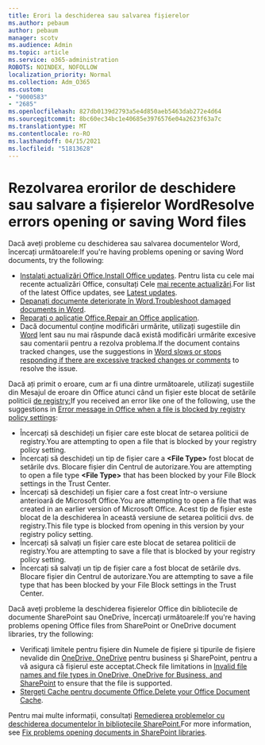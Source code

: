 ```yaml
---
title: Erori la deschiderea sau salvarea fișierelor
ms.author: pebaum
author: pebaum
manager: scotv
ms.audience: Admin
ms.topic: article
ms.service: o365-administration
ROBOTS: NOINDEX, NOFOLLOW
localization_priority: Normal
ms.collection: Adm_O365
ms.custom:
- "9000583"
- "2685"
ms.openlocfilehash: 827db0139d2793a5e4d850aeb5463dab272e4d64
ms.sourcegitcommit: 8bc60ec34bc1e40685e3976576e04a2623f63a7c
ms.translationtype: MT
ms.contentlocale: ro-RO
ms.lasthandoff: 04/15/2021
ms.locfileid: "51813628"
---
```

# <a name="resolve-errors-opening-or-saving-word-files"></a><span data-ttu-id="3a9d9-102">Rezolvarea erorilor de deschidere sau salvare a fișierelor Word</span><span class="sxs-lookup"><span data-stu-id="3a9d9-102">Resolve errors opening or saving Word files</span></span>

<span data-ttu-id="3a9d9-103">Dacă aveți probleme cu deschiderea sau salvarea documentelor Word, încercați următoarele:</span><span class="sxs-lookup"><span data-stu-id="3a9d9-103">If you're having problems opening or saving Word documents, try the following:</span></span>

- <span data-ttu-id="3a9d9-104">[Instalați actualizări Office.](https://support.office.com/article/2ab296f3-7f03-43a2-8e50-46de917611c5)</span><span class="sxs-lookup"><span data-stu-id="3a9d9-104">[Install Office updates](https://support.office.com/article/2ab296f3-7f03-43a2-8e50-46de917611c5).</span></span> <span data-ttu-id="3a9d9-105">Pentru lista cu cele mai recente actualizări Office, consultați Cele [mai recente actualizări](https://docs.microsoft.com/officeupdates/office-updates-msi).</span><span class="sxs-lookup"><span data-stu-id="3a9d9-105">For list of the latest Office updates, see [Latest updates](https://docs.microsoft.com/officeupdates/office-updates-msi).</span></span>
- <span data-ttu-id="3a9d9-106">[Depanați documente deteriorate în Word.](https://docs.microsoft.com/office/troubleshoot/word/damaged-documents-in-word)</span><span class="sxs-lookup"><span data-stu-id="3a9d9-106">[Troubleshoot damaged documents in Word](https://docs.microsoft.com/office/troubleshoot/word/damaged-documents-in-word).</span></span>
- <span data-ttu-id="3a9d9-107">[Reparați o aplicație Office.](https://support.office.com/Article/Repair-an-Office-application-7821d4b6-7c1d-4205-aa0e-a6b40c5bb88b)</span><span class="sxs-lookup"><span data-stu-id="3a9d9-107">[Repair an Office application](https://support.office.com/Article/Repair-an-Office-application-7821d4b6-7c1d-4205-aa0e-a6b40c5bb88b).</span></span>
- <span data-ttu-id="3a9d9-108">Dacă documentul conține modificări urmărite, utilizați sugestiile din [Word](https://docs.microsoft.com/office/troubleshoot/word/word-stops-responding) lent sau nu mai răspunde dacă există modificări urmărite excesive sau comentarii pentru a rezolva problema.</span><span class="sxs-lookup"><span data-stu-id="3a9d9-108">If the document contains tracked changes, use the suggestions in [Word slows or stops responding if there are excessive tracked changes or comments](https://docs.microsoft.com/office/troubleshoot/word/word-stops-responding) to resolve the issue.</span></span>

<span data-ttu-id="3a9d9-109">Dacă ați primit o eroare, cum ar fi una dintre următoarele, utilizați sugestiile din Mesajul de eroare din Office atunci când un fișier este blocat de setările politicii [de registry:](https://docs.microsoft.com/office/troubleshoot/settings/file-blocked-in-office)</span><span class="sxs-lookup"><span data-stu-id="3a9d9-109">If you received an error like one of the following, use the suggestions in [Error message in Office when a file is blocked by registry policy settings](https://docs.microsoft.com/office/troubleshoot/settings/file-blocked-in-office):</span></span>

- <span data-ttu-id="3a9d9-110">Încercați să deschideți un fișier care este blocat de setarea politicii de registry.</span><span class="sxs-lookup"><span data-stu-id="3a9d9-110">You are attempting to open a file that is blocked by your registry policy setting.</span></span>
- <span data-ttu-id="3a9d9-111">Încercați să deschideți un tip de fișier care a **\<File Type\>** fost blocat de setările dvs. Blocare fișier din Centrul de autorizare.</span><span class="sxs-lookup"><span data-stu-id="3a9d9-111">You are attempting to open a file type **\<File Type\>** that has been blocked by your File Block settings in the Trust Center.</span></span>
- <span data-ttu-id="3a9d9-112">Încercați să deschideți un fișier care a fost creat într-o versiune anterioară de Microsoft Office.</span><span class="sxs-lookup"><span data-stu-id="3a9d9-112">You are attempting to open a file that was created in an earlier version of Microsoft Office.</span></span> <span data-ttu-id="3a9d9-113">Acest tip de fișier este blocat de la deschiderea în această versiune de setarea politicii dvs. de registry.</span><span class="sxs-lookup"><span data-stu-id="3a9d9-113">This file type is blocked from opening in this version by your registry policy setting.</span></span>
- <span data-ttu-id="3a9d9-114">Încercați să salvați un fișier care este blocat de setarea politicii de registry.</span><span class="sxs-lookup"><span data-stu-id="3a9d9-114">You are attempting to save a file that is blocked by your registry policy setting.</span></span>
- <span data-ttu-id="3a9d9-115">Încercați să salvați un tip de fișier care a fost blocat de setările dvs. Blocare fișier din Centrul de autorizare.</span><span class="sxs-lookup"><span data-stu-id="3a9d9-115">You are attempting to save a file type that has been blocked by your File Block settings in the Trust Center.</span></span>

<span data-ttu-id="3a9d9-116">Dacă aveți probleme la deschiderea fișierelor Office din bibliotecile de documente SharePoint sau OneDrive, încercați următoarele:</span><span class="sxs-lookup"><span data-stu-id="3a9d9-116">If you're having problems opening Office files from SharePoint or OneDrive document libraries, try the following:</span></span>

- <span data-ttu-id="3a9d9-117">Verificați limitele pentru fișiere din Numele de fișiere și tipurile de fișiere nevalide din [OneDrive, OneDrive](https://support.office.com/article/64883a5d-228e-48f5-b3d2-eb39e07630fa) pentru business și SharePoint, pentru a vă asigura că fișierul este acceptat.</span><span class="sxs-lookup"><span data-stu-id="3a9d9-117">Check file limitations in [Invalid file names and file types in OneDrive, OneDrive for Business, and SharePoint](https://support.office.com/article/64883a5d-228e-48f5-b3d2-eb39e07630fa) to ensure that the file is supported.</span></span> 
- <span data-ttu-id="3a9d9-118">[Ștergeți Cache pentru documente Office.](https://support.office.com/article/b1d3765e-d71b-4bb8-99ca-acd22c42995d
)</span><span class="sxs-lookup"><span data-stu-id="3a9d9-118">[Delete your Office Document Cache](https://support.office.com/article/b1d3765e-d71b-4bb8-99ca-acd22c42995d
).</span></span> 

<span data-ttu-id="3a9d9-119">Pentru mai multe informații, consultați [Remedierea problemelor cu deschiderea documentelor în bibliotecile SharePoint.](https://support.office.com/article/31329fa1-4ad0-47fc-95d8-bb0c5b12a536)</span><span class="sxs-lookup"><span data-stu-id="3a9d9-119">For more information, see [Fix problems opening documents in SharePoint libraries](https://support.office.com/article/31329fa1-4ad0-47fc-95d8-bb0c5b12a536).</span></span>